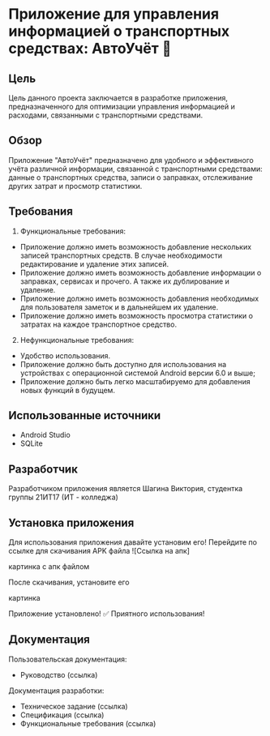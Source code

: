 # Приложение для управления информацией о транспортных средствах: АвтоУчёт :car:

## Цель 

Цель данного проекта заключается в разработке приложения, предназначенного для оптимизации управления информацией и расходами, связанными с транспортными средствами.

## Обзор 

Приложение "АвтоУчёт" предназначено для удобного и эффективного учёта различной информации, связанной с транспортными средствами: данные о транспортных средства, записи о заправках, отслеживание других затрат и просмотр статистики.

## Требования

1. Функциональные требования:
- Приложение должно иметь возможность добавление нескольких записей транспортных средств. В случае необходимости редактирование и удаление этих записей.
- Приложение должно иметь возможность добавление информации о заправках, сервисах и прочего. А также их дублирование и удаление.
- Приложение должно иметь возможность добавления необходимых для пользователя заметок и в дальнейшем их удаление.
- Приложение должно иметь возможность просмотра статистики о затратах на каждое транспортное средство.
2. Нефункциональные требования:
- Удобство использования.
- Приложение должно быть доступно для использования на устройствах с операционной системой Android версии 6.0 и выше;
- Приложение должно быть легко масштабируемо для добавления новых функций в будущем.

## Использованные источники 

- Android Studio
- SQLite

## Разработчик

Разработчиком приложения является Шагина Виктория, студентка группы 21ИТ17 (ИТ - колледжа) 

## Установка приложения 

Для использования приложения давайте установим его! Перейдите по ссылке для скачивания APK файла ![Ссылка на апк]

картинка с апк файлом

После скачивания, установите его 

картинка

Приложение установлено! :white_check_mark: Приятного использования!

## Документация 

Пользовательская документация:

- Руководство (ссылка)

Документация разработки:

- Техническое задание (ссылка)
- Спецификация (ссылка)
- Функциональные требования (ссылка)
